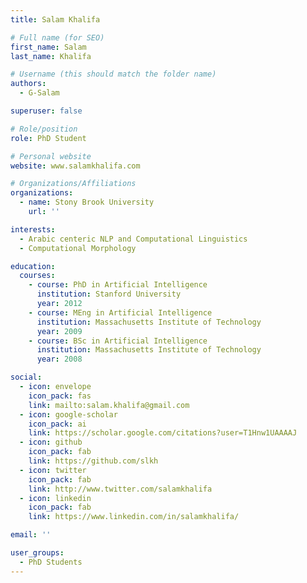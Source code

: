 ```yaml
---
title: Salam Khalifa

# Full name (for SEO)
first_name: Salam
last_name: Khalifa

# Username (this should match the folder name)
authors:
  - G-Salam

superuser: false

# Role/position
role: PhD Student

# Personal website
website: www.salamkhalifa.com

# Organizations/Affiliations
organizations:
  - name: Stony Brook University
    url: ''

interests:
  - Arabic centeric NLP and Computational Linguistics
  - Computational Morphology

education:
  courses:
    - course: PhD in Artificial Intelligence
      institution: Stanford University
      year: 2012
    - course: MEng in Artificial Intelligence
      institution: Massachusetts Institute of Technology
      year: 2009
    - course: BSc in Artificial Intelligence
      institution: Massachusetts Institute of Technology
      year: 2008

social:
  - icon: envelope
    icon_pack: fas
    link: mailto:salam.khalifa@gmail.com
  - icon: google-scholar
    icon_pack: ai
    link: https://scholar.google.com/citations?user=T1Hnw1UAAAAJ
  - icon: github
    icon_pack: fab
    link: https://github.com/slkh
  - icon: twitter
    icon_pack: fab
    link: http://www.twitter.com/salamkhalifa
  - icon: linkedin
    icon_pack: fab
    link: https://www.linkedin.com/in/salamkhalifa/

email: ''

user_groups:
  - PhD Students
---
```

